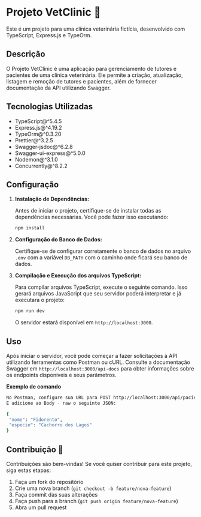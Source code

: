 # Projeto VetClinic :dog:

Este é um projeto para uma clínica veterinária fictícia, desenvolvido com TypeScript, Express.js e TypeOrm.

## Descrição

O Projeto VetClinic é uma aplicação para gerenciamento de tutores e pacientes de uma clínica veterinária. Ele permite a criação, atualização, listagem e remoção de tutores e pacientes, além de fornecer documentação da API utilizando Swagger.

## Tecnologias Utilizadas

- TypeScript@^5.4.5
- Express.js@^4.19.2
- TypeOrm@^0.3.20
- Prettier@^3.2.5
- Swagger-jsdoc@^6.2.8
- Swagger-ui-express@^5.0.0
- Nodemon@^3.1.0
- Concurrently@^8.2.2

## Configuração

1. **Instalação de Dependências:**

   Antes de iniciar o projeto, certifique-se de instalar todas as dependências necessárias. Você pode fazer isso executando:

   ```bash
   npm install
   ```

2. **Configuração do Banco de Dados:**

   Certifique-se de configurar corretamente o banco de dados no arquivo `.env` com a variável `DB_PATH` com o caminho onde ficará seu banco de dados.

3. **Compilação e Execução dos arquivos TypeScript:**

   Para compilar arquivos TypeScript, execute o seguinte comando. Isso gerará arquivos JavaScript que seu servidor poderá interpretar e já executara o projeto:

   ```bash
   npm run dev
   ```

   O servidor estará disponível em `http://localhost:3000`.

## Uso

Após iniciar o servidor, você pode começar a fazer solicitações à API utilizando ferramentas como Postman ou cURL. Consulte a documentação Swagger em `http://localhost:3000/api-docs` para obter informações sobre os endpoints disponíveis e seus parâmetros.

**Exemplo de comando**

```bash
No Postman, configure sua URL para POST http://localhost:3000/api/paciente/1
E adicione ao Body - raw o seguinte JSON:

{
 "nome": "Fidorento",
 "especie": "Cachorro dos Lagos"
}
```

## Contribuição :tiger:

Contribuições são bem-vindas! Se você quiser contribuir para este projeto, siga estas etapas:

1. Faça um fork do repositório
2. Crie uma nova branch (`git checkout -b feature/nova-feature`)
3. Faça commit das suas alterações
4. Faça push para a branch (`git push origin feature/nova-feature`)
5. Abra um pull request
